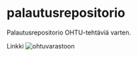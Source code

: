 # palautusrepositorio
Palautusrepositorio OHTU-tehtäviä varten.

Linkki ![ohtuvarastoon](https://github.com/Uxusino/ohtuvarasto)
